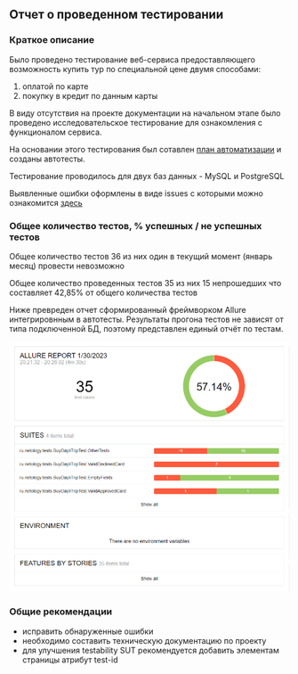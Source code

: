 ## Отчет о проведенном тестировании
### Краткое описание
Было проведено тестирование веб-сервиса предоставляющего возможность купить тур по специальной цене двумя способами:
1. оплатой по карте 
2. покупку в кредит по данным карты

В виду отсутствия на проекте документации на начальном этапе было проведено исследовательское тестирование для ознакомления с функционалом сервиса.

На основании этого тестирования был сотавлен [план автоматизации](/docs/Plan.md) и созданы автотесты.

Тестирование проводилось для двух баз данных - MySQL и PostgreSQL

Выявленные ошибки оформлены в виде issues с которыми можно ознакомится [здесь](https://github.com/alex311271/Thesis_project/issues)

### Общее количество тестов, % успешных / не успешных тестов
Общее количество тестов 36 из них один в текущий момент (январь месяц) провести невозможно 

Общее количество проведенных тестов 35 из них 15 непрошедших что составляет 42,85% от общего количества тестов

Ниже превреден отчет сформированный фреймворком Allure интегрировнным в автотесты. 
Результаты прогона тестов не зависят от типа подключенной БД, поэтому представлен единый отчёт по тестам.

![Отчет Allure](/docs/pictures/Allure%20Report.png)

### Общие рекомендации
- исправить обнаруженные ошибки
- необходимо составить техническую документацию по проекту
- для улучшения testability SUT рекомендуется добавить элементам страницы атрибут test-id


